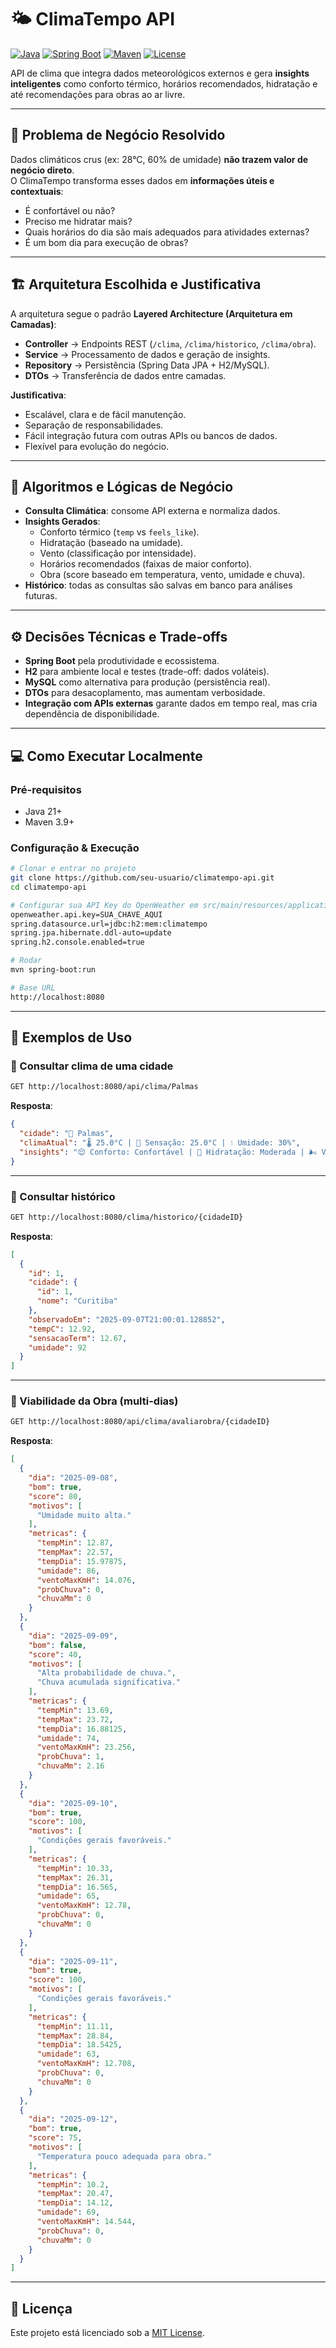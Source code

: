 # 🌤️ ClimaTempo API

[![Java](https://img.shields.io/badge/Java-21-red)](https://openjdk.org/projects/jdk/21/)
[![Spring Boot](https://img.shields.io/badge/SpringBoot-3.3-brightgreen)](https://spring.io/projects/spring-boot)
[![Maven](https://img.shields.io/badge/Maven-3.9+-blue)](https://maven.apache.org/)
[![License](https://img.shields.io/badge/license-MIT-lightgrey)](LICENSE)

API de clima que integra dados meteorológicos externos e gera **insights inteligentes** como conforto térmico, horários recomendados, hidratação e até recomendações para obras ao ar livre.

---

## 📌 Problema de Negócio Resolvido
Dados climáticos crus (ex: 28°C, 60% de umidade) **não trazem valor de negócio direto**.  
O ClimaTempo transforma esses dados em **informações úteis e contextuais**:

- É confortável ou não?  
- Preciso me hidratar mais?  
- Quais horários do dia são mais adequados para atividades externas?  
- É um bom dia para execução de obras?  

---

## 🏗️ Arquitetura Escolhida e Justificativa
A arquitetura segue o padrão **Layered Architecture (Arquitetura em Camadas)**:

- **Controller** → Endpoints REST (`/clima`, `/clima/historico`, `/clima/obra`).  
- **Service** → Processamento de dados e geração de insights.  
- **Repository** → Persistência (Spring Data JPA + H2/MySQL).  
- **DTOs** → Transferência de dados entre camadas.  

**Justificativa**:
- Escalável, clara e de fácil manutenção.  
- Separação de responsabilidades.  
- Fácil integração futura com outras APIs ou bancos de dados.  
- Flexível para evolução do negócio.  

---

## 🤖 Algoritmos e Lógicas de Negócio
- **Consulta Climática**: consome API externa e normaliza dados.  
- **Insights Gerados**:
  - Conforto térmico (`temp` vs `feels_like`).  
  - Hidratação (baseado na umidade).  
  - Vento (classificação por intensidade).  
  - Horários recomendados (faixas de maior conforto).  
  - Obra (score baseado em temperatura, vento, umidade e chuva).  
- **Histórico**: todas as consultas são salvas em banco para análises futuras.  

---

## ⚙️ Decisões Técnicas e Trade-offs
- **Spring Boot** pela produtividade e ecossistema.  
- **H2** para ambiente local e testes (trade-off: dados voláteis).  
- **MySQL** como alternativa para produção (persistência real).  
- **DTOs** para desacoplamento, mas aumentam verbosidade.  
- **Integração com APIs externas** garante dados em tempo real, mas cria dependência de disponibilidade.  

---

## 💻 Como Executar Localmente

### Pré-requisitos
- Java 21+  
- Maven 3.9+  

### Configuração & Execução
```bash
# Clonar e entrar no projeto
git clone https://github.com/seu-usuario/climatempo-api.git
cd climatempo-api

# Configurar sua API Key do OpenWeather em src/main/resources/application.properties
openweather.api.key=SUA_CHAVE_AQUI
spring.datasource.url=jdbc:h2:mem:climatempo
spring.jpa.hibernate.ddl-auto=update
spring.h2.console.enabled=true

# Rodar
mvn spring-boot:run

# Base URL
http://localhost:8080
```

---

## 🧪 Exemplos de Uso

### 🔎 Consultar clima de uma cidade
```bash
GET http://localhost:8080/api/clima/Palmas
```
**Resposta**:
```json
{
  "cidade": "📍 Palmas",
  "climaAtual": "🌡️ 25.0°C | 🤔 Sensação: 25.0°C | 💧 Umidade: 30%",
  "insights": "😌 Conforto: Confortável | 🥤 Hidratação: Moderada | 🌬️ Vento: Normal | ⏰ Horários: 08:00–10:00"
}
```

---

### 📜 Consultar histórico
```bash
GET http://localhost:8080/clima/historico/{cidadeID}
```
**Resposta**:
```json
[
  {
    "id": 1,
    "cidade": {
      "id": 1,
      "nome": "Curitiba"
    },
    "observadoEm": "2025-09-07T21:00:01.128852",
    "tempC": 12.92,
    "sensacaoTerm": 12.67,
    "umidade": 92
  }
]
```

---

### 🧱 Viabilidade da Obra (multi-dias)
```bash
GET http://localhost:8080/api/clima/avaliarobra/{cidadeID}
```

**Resposta**:
```json
[
  {
    "dia": "2025-09-08",
    "bom": true,
    "score": 80,
    "motivos": [
      "Umidade muito alta."
    ],
    "metricas": {
      "tempMin": 12.87,
      "tempMax": 22.57,
      "tempDia": 15.97875,
      "umidade": 86,
      "ventoMaxKmH": 14.076,
      "probChuva": 0,
      "chuvaMm": 0
    }
  },
  {
    "dia": "2025-09-09",
    "bom": false,
    "score": 40,
    "motivos": [
      "Alta probabilidade de chuva.",
      "Chuva acumulada significativa."
    ],
    "metricas": {
      "tempMin": 13.69,
      "tempMax": 23.72,
      "tempDia": 16.88125,
      "umidade": 74,
      "ventoMaxKmH": 23.256,
      "probChuva": 1,
      "chuvaMm": 2.16
    }
  },
  {
    "dia": "2025-09-10",
    "bom": true,
    "score": 100,
    "motivos": [
      "Condições gerais favoráveis."
    ],
    "metricas": {
      "tempMin": 10.33,
      "tempMax": 26.31,
      "tempDia": 16.565,
      "umidade": 65,
      "ventoMaxKmH": 12.78,
      "probChuva": 0,
      "chuvaMm": 0
    }
  },
  {
    "dia": "2025-09-11",
    "bom": true,
    "score": 100,
    "motivos": [
      "Condições gerais favoráveis."
    ],
    "metricas": {
      "tempMin": 11.11,
      "tempMax": 28.84,
      "tempDia": 18.5425,
      "umidade": 63,
      "ventoMaxKmH": 12.708,
      "probChuva": 0,
      "chuvaMm": 0
    }
  },
  {
    "dia": "2025-09-12",
    "bom": true,
    "score": 75,
    "motivos": [
      "Temperatura pouco adequada para obra."
    ],
    "metricas": {
      "tempMin": 10.2,
      "tempMax": 20.47,
      "tempDia": 14.12,
      "umidade": 69,
      "ventoMaxKmH": 14.544,
      "probChuva": 0,
      "chuvaMm": 0
    }
  }
]
```

---

## 📜 Licença
Este projeto está licenciado sob a [MIT License](LICENSE).
